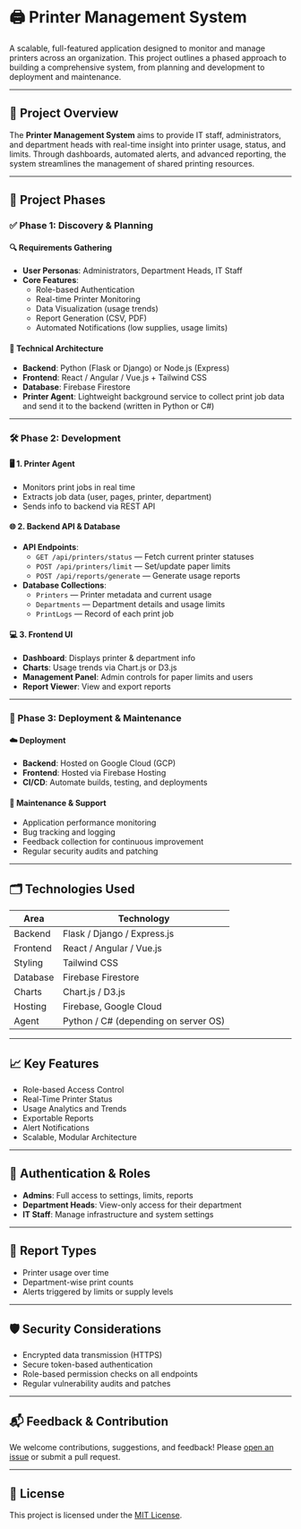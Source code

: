 # 🖨️ Printer Management System

A scalable, full-featured application designed to monitor and manage printers across an organization. This project outlines a phased approach to building a comprehensive system, from planning and development to deployment and maintenance.

---

## 📌 Project Overview

The **Printer Management System** aims to provide IT staff, administrators, and department heads with real-time insight into printer usage, status, and limits. Through dashboards, automated alerts, and advanced reporting, the system streamlines the management of shared printing resources.

---

## 🧭 Project Phases

### ✅ Phase 1: Discovery & Planning

#### 🔍 Requirements Gathering
- **User Personas**: Administrators, Department Heads, IT Staff
- **Core Features**:
  - Role-based Authentication
  - Real-time Printer Monitoring
  - Data Visualization (usage trends)
  - Report Generation (CSV, PDF)
  - Automated Notifications (low supplies, usage limits)

#### 🧱 Technical Architecture
- **Backend**: Python (Flask or Django) or Node.js (Express)
- **Frontend**: React / Angular / Vue.js + Tailwind CSS
- **Database**: Firebase Firestore
- **Printer Agent**: Lightweight background service to collect print job data and send it to the backend (written in Python or C#)

---

### 🛠️ Phase 2: Development

#### 🖥️ 1. Printer Agent
- Monitors print jobs in real time
- Extracts job data (user, pages, printer, department)
- Sends info to backend via REST API

#### 🌐 2. Backend API & Database
- **API Endpoints**:
  - `GET /api/printers/status` — Fetch current printer statuses
  - `POST /api/printers/limit` — Set/update paper limits
  - `POST /api/reports/generate` — Generate usage reports
- **Database Collections**:
  - `Printers` — Printer metadata and current usage
  - `Departments` — Department details and usage limits
  - `PrintLogs` — Record of each print job

#### 💻 3. Frontend UI
- **Dashboard**: Displays printer & department info
- **Charts**: Usage trends via Chart.js or D3.js
- **Management Panel**: Admin controls for paper limits and users
- **Report Viewer**: View and export reports

---

### 🚀 Phase 3: Deployment & Maintenance

#### ☁️ Deployment
- **Backend**: Hosted on Google Cloud (GCP)
- **Frontend**: Hosted via Firebase Hosting
- **CI/CD**: Automate builds, testing, and deployments

#### 🔧 Maintenance & Support
- Application performance monitoring
- Bug tracking and logging
- Feedback collection for continuous improvement
- Regular security audits and patching

---

## 🗂️ Technologies Used

| Area       | Technology                    |
|------------|-------------------------------|
| Backend    | Flask / Django / Express.js   |
| Frontend   | React / Angular / Vue.js      |
| Styling    | Tailwind CSS                  |
| Database   | Firebase Firestore            |
| Charts     | Chart.js / D3.js              |
| Hosting    | Firebase, Google Cloud        |
| Agent      | Python / C# (depending on server OS) |

---

## 📈 Key Features

- Role-based Access Control
- Real-Time Printer Status
- Usage Analytics and Trends
- Exportable Reports
- Alert Notifications
- Scalable, Modular Architecture

---

## 🔐 Authentication & Roles

- **Admins**: Full access to settings, limits, reports
- **Department Heads**: View-only access for their department
- **IT Staff**: Manage infrastructure and system settings

---

## 📄 Report Types

- Printer usage over time
- Department-wise print counts
- Alerts triggered by limits or supply levels

---

## 🛡️ Security Considerations

- Encrypted data transmission (HTTPS)
- Secure token-based authentication
- Role-based permission checks on all endpoints
- Regular vulnerability audits and patches

---

## 📬 Feedback & Contribution

We welcome contributions, suggestions, and feedback! Please [open an issue](https://github.com/TWA-Coder/C/issues) or submit a pull request.

---

## 📃 License

This project is licensed under the [MIT License](LICENSE).


